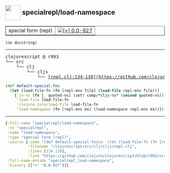 ## <img width="48px" valign="middle" src="http://i.imgur.com/Hi20huC.png"> specialrepl/load-namespace

 <table border="1">
<tr>
<td>special form (repl)</td>
<td><a href="https://github.com/cljsinfo/api-refs/tree/0.0-927"><img valign="middle" alt="[+] 0.0-927" src="https://img.shields.io/badge/+-0.0--927-lightgrey.svg"></a> </td>
</tr>
</table>

 <samp>
</samp>

```
(no docstring)
```

---

 <pre>
clojurescript @ r993
└── src
    └── clj
        └── cljs
            └── <ins>[repl.clj:134-139](https://github.com/clojure/clojurescript/blob/r993/src/clj/cljs/repl.clj#L134-L139)</ins>
</pre>

```clj
(def default-special-fns
  (let [load-file-fn (fn [repl-env file] (load-file repl-env file))]
    {'in-ns (fn [_ quoted-ns] (set! comp/*cljs-ns* (second quoted-ns)))
     'load-file load-file-fn
     'clojure.core/load-file load-file-fn
     'load-namespace (fn [repl-env ns] (load-namespace repl-env ns))}))
```


---

```clj
{:full-name "specialrepl/load-namespace",
 :ns "specialrepl",
 :name "load-namespace",
 :type "special form (repl)",
 :source {:code "(def default-special-fns\n  (let [load-file-fn (fn [repl-env file] (load-file repl-env file))]\n    {'in-ns (fn [_ quoted-ns] (set! comp/*cljs-ns* (second quoted-ns)))\n     'load-file load-file-fn\n     'clojure.core/load-file load-file-fn\n     'load-namespace (fn [repl-env ns] (load-namespace repl-env ns))}))",
          :filename "clojurescript/src/clj/cljs/repl.clj",
          :lines [134 139],
          :link "https://github.com/clojure/clojurescript/blob/r993/src/clj/cljs/repl.clj#L134-L139"},
 :full-name-encode "specialrepl_load-namespace",
 :history [["+" "0.0-927"]]}

```
